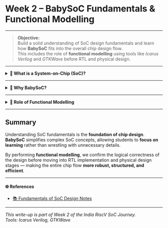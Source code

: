 # Week 2 – BabySoC Fundamentals & Functional Modelling    

---

> **Objective:**  
> Build a solid understanding of SoC design fundamentals and learn how **BabySoC** fits into the overall chip design flow.  
> This includes the role of **functional modelling** using tools like *Icarus Verilog* and *GTKWave* before RTL and physical design.

---

<details>
<summary><strong>📌 What is a System-on-Chip (SoC)?</strong></summary>  



## What is a System-on-Chip (SoC)?

A System-on-Chip (SoC) is an integrated circuit that consolidates the essential components of a complete electronic system on a single silicon substrate. Instead of multiple discrete ICs on a PCB, an SoC integrates:

* CPU (Processor): Executes instructions, performs arithmetic/logic, and controls the system.

* Memory: RAM/ROM/Flash for data and instruction storage.

* Peripherals: Interfaces such as UART, SPI, I²C, GPIO, Timers, ADC/DAC for communication and control.

* Interconnect (Bus System): Links CPU, memory, and peripherals for smooth data transfer.

#### This high level of integration results in better performance, power efficiency, compactness, and cost savings — making SoCs the backbone of smartphones, IoT devices, automotive systems, and embedded platforms.

### How a System-on-Chip Works</strong></summary>

##### A System-on-Chip (SoC) powers up by loading boot instructions from ROM/Flash, and the CPU initializes the system. It **fetches, decodes, and executes instructions**, moves data via the interconnect, and interacts with peripherals using memory-mapped registers. Peripherals like timers or UART can operate semi-independently, while **power and clock management** optimize energy usage by gating unused blocks.
---
</details>   

---

<details>
<summary><strong>📌 Why BabySoC?</strong></summary>  

  
# BabySoC: A Simplified Educational SoC

**BabySoC** is a **miniature, educational System-on-Chip (SoC)** designed for learning and experimentation. Unlike commercial SoCs such as ARM Cortex or Intel processors, BabySoC is **small, modular, and easy to understand**. It is primarily intended for **learning, hands-on training, and experimentation**, rather than for production use.

---

### Core Modules  

#### Processor / Controller: A small RISC core that fetches, decodes, and executes instructions.  

#### Memory Interface: Simplified RAM/ROM to demonstrate read/write operations and bus signaling.  

#### Peripherals: LEDs, switches, counters, UART/timers for I/O interaction.  

#### Clock & Reset Logic: Ensures synchronization and initializes the system to a known state.  

---
### How Baby SoC Works – Step by Step

#### Step 1: Instruction Fetch
The CPU reads an instruction from memory (ROM).  
Each instruction tells the CPU what operation to perform.
#### Step 2: Instruction Decode
The CPU decodes the instruction to understand whether it’s:  
- An arithmetic operation
- Memory read/write  
- Peripheral interaction (like turning on an LED)
#### Step 3: Execute
The CPU executes the instruction:  
- **ALU (Arithmetic Logic Unit)** performs calculations  
- **Registers** hold temporary results
#### Step 4: Memory & Peripheral Access
If the instruction involves memory or a peripheral:  
- The CPU sends an **address** and **control signals** over the bus  
- The memory or peripheral responds with data or performs an action
#### Step 5: Write Back
The result of the operation (from ALU or memory) is stored back in a CPU register.
#### Step 6: Next Instruction
The CPU moves to the next instruction and repeats the cycle.

</details>

---
  
<details>
<summary><strong> 📌 Role of Functional Modelling</strong></summary>

Before RTL and physical design, **functional modelling** plays a crucial role in verifying the SoC’s architecture.  

####  Why it matters
- Detects **logical/architectural issues early**.  
- Reduces time wasted in later design stages.  
- Provides a **high-level behavioural simulation** to ensure that all components work together.

####  Tools Used
- **Icarus Verilog** – for compiling and simulating the design.  
- **GTKWave** – for viewing waveforms and signal interactions over time.

This stage validates the **architecture of BabySoC** and ensures correctness before synthesis and layout.

</details>

---

##  Summary

Understanding SoC fundamentals is the **foundation of chip design**.  
**BabySoC** simplifies complex SoC concepts, allowing students to **focus on learning** rather than wrestling with unnecessary details.  

By performing **functional modelling**, we confirm the logical correctness of the design before moving into RTL implementation and physical design stages — making the entire chip flow **more robust, structured, and efficient**.

---

#### 🌐 References
- [📚 Fundamentals of SoC Design Notes](https://github.com/hemanthkumardm/SFAL-VSD-SoC-Journey/tree/main/11.%20Fundamentals%20of%20SoC%20Design)

---

 *This write-up is part of Week 2 of the India RiscV SoC Journey.*  
 *Tools: Icarus Verilog, GTKWave*

